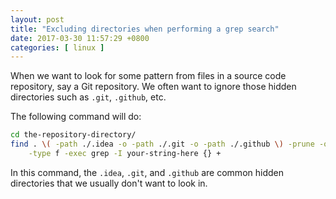 ```yaml
--- 
layout: post
title: "Excluding directories when performing a grep search"
date: 2017-03-30 11:57:29 +0800
categories: [ linux ]
---
```


When we want to look for some pattern from files in a source code repository,
say a Git repository.
We often want to ignore those hidden directories such as `.git`, `.github`, etc.

<!-- more -->

The following command will do:

``` bash
cd the-repository-directory/
find . \( -path ./.idea -o -path ./.git -o -path ./.github \) -prune -o \
    -type f -exec grep -I your-string-here {} +
```

In this command, the `.idea`, `.git`, and `.github` are common hidden directories
that we usually don't want to look in.

